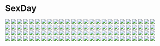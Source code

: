 # SexDay
![](https://konachan.com/image/a4bb6beb018cf882829629645ca32eb5/Konachan.com%20-%2092170%20blonde_hair%20blue_eyes%20boku_no_te_no_naka_no_rakuen%20caramel_box%20ellinor_besch%20game_cg%20kurosaki%20tentacles.jpg)
![](https://konachan.com/jpeg/8603859850c64167f933571089bc03b8/Konachan.com%20-%20183153%20game_cg%20gun%20g_yuusuke%20light%20pink_eyes%20pink_hair%20short_hair%20sousyu_sensinkan-gakuen_hachimyoujin%20tatsunobe_ayumi%20weapon.jpg)
![](https://konachan.com/jpeg/f922d796e88f980e39ef7e6d9e38453a/Konachan.com%20-%20115466%20blush%20brown_hair%20chibi%20hakurei_reimu%20hina_hina%20japanese_clothes%20miko%20red_eyes%20touhou%20white.jpg)
![](https://konachan.com/jpeg/f8bbdf007a8322bb47b7e5c0d903f601/Konachan.com%20-%20204244%20anthropomorphism%20bikini%20blue_eyes%20blush%20breasts%20hat%20kantai_collection%20long_hair%20navel%20school_uniform%20swimsuit%20tamiya_akito%20thighhighs%20white%20white_hair.jpg)
![](https://konachan.com/jpeg/c9f5a907f765ae7086f49f07d374e199/Konachan.com%20-%20258732%20animal_ears%20blonde_hair%20blush%20catgirl%20d%27artagnyan%20fang%20gloves%20gradient%20monster_strike%20nipples%20no_bra%20purple_eyes%20short_hair%20tail%20uniform.jpg)
![](https://konachan.com/image/7614e6134d0ac80280fe5a0cf18d48ca/Konachan.com%20-%20160943%20date_a_live%20gun%20nyantype%20scan%20tokisaki_kurumi%20watanabe_shuu%20weapon.jpg)
![](https://konachan.com/image/1b66be46c1fc7f5db9f867aee371af84/Konachan.com%20-%20113812%20bou_nin%20brown_eyes%20brown_hair%20building%20city%20dress%20flowers%20long_hair%20original.jpg)
![](https://konachan.com/jpeg/378b01e455026b920790abc54ef76e6f/Konachan.com%20-%2091995%20all-time%20brown_hair%20censored%20fellatio%20futsu_janai%20game_cg%20himesawa_sayaka%20penis%20pussy%20pussy_juice%20red_eyes%20vibrator.jpg)
![](https://konachan.com/jpeg/ec992c8a6ee5046ecc99e7546a5e55a5/Konachan.com%20-%20219025%20akatsuki_ikki%20kumo_no_mukou_yakusoku_no_basho%20sawatari_sayuri%20school_uniform%20skirt%20sky.jpg)
![](https://konachan.com/image/b93484d5e098ac8e305c7d58364d1098/Konachan.com%20-%2031502%20blonde_hair%20blue_eyes%20favorite%20food%20game_cg%20happy_margaret%21%20hat%20kokonoka%20long_hair%20rindou_saki%20school_uniform%20twintails.jpg)
![](https://konachan.com/jpeg/4f1755ed9a4c40a76e229c800adf94d7/Konachan.com%20-%20258638%20barefoot%20bicolored_eyes%20black_hair%20dress%20flowers%20long_hair%20makadamixa%20original%20rose.jpg)
![](https://konachan.com/image/ce7c0b79783d7454c505e4f08a23f6dd/Konachan.com%20-%20270175%20blue_eyes%20blue_hair%20bow%20guitar%20hatsune_miku%20instrument%20long_hair%20red_flowers%20skirt%20thighhighs%20twintails%20vocaloid.jpg)
![](https://konachan.com/jpeg/eaddb40584fe9fb4624fa1096da23703/Konachan.com%20-%20221839%20blue_eyes%20brown_hair%20cat_smile%20ichinose_shiki%20idolmaster%20idolmaster_cinderella_girls%20infinote%20long_hair%20naked_shirt%20navel%20open_shirt%20third-party_edit.jpg)
![](https://konachan.com/image/0e0a9763ede23d58131a3c3c37fe568a/Konachan.com%20-%20292973%202girls%20anthropomorphism%20bicolored_eyes%20black_hair%20blonde_hair%20girls_frontline%20gun%20long_hair%20red_eyes%20ro635_%28girls_frontline%29%20shumeia%20sky%20weapon.jpg)
![](https://konachan.com/image/0c8e6fa8bcff6f4f462569c165f0fe9a/Konachan.com%20-%20281106%202girls%20aliasing%20aqua_eyes%20azur_lane%20bow%20braids%20cake%20drink%20flowers%20food%20gray_hair%20kim_bae-eo%20pink_hair%20purple_eyes%20short_hair%20twintails.jpg)
![](https://konachan.com/image/53f02432ed54808867d4460222344a3f/Konachan.com%20-%20250262%20animal_ears%20bell%20black_hair%20breasts%20catgirl%20cleavage%20collar%20hat%20long_hair%20red_eyes%20ribbons%20skirt%20tail%20thighhighs%20vocaloid%20weitu%20yuezheng_ling.jpg)
![](https://konachan.com/image/362d273c1bad4384562141816cbdd360/Konachan.com%20-%20297073%20blush%20bow%20braids%20breasts%20brickbird%20cleavage%20crown%20dress%20gray_hair%20long_hair%20minami_kotori%20orange_eyes%20paper%20watermark%20wings%20yellow_eyes.jpg)
![](https://konachan.com/jpeg/99ad7654a3e269abef281e2882285af7/Konachan.com%20-%20146321%20blush%20breasts%20game_cg%20green_eyes%20long_hair%20mitha%20nanawind%20nipples%20panties%20red_hair%20school_uniform%20spread_legs%20thighhighs%20underwear%20yuyukana.jpg)
![](https://konachan.com/jpeg/e0a467fce79990e29ea5c27aecca4240/Konachan.com%20-%20280693%20aliasing%20bed%20blush%20breasts%20censored%20game_cg%20green_eyes%20long_hair%20nagayama_yuunon%20navel_%28company%29%20nipples%20nude%20ribbons%20shirokane_mizuki%20spiral%21%21.jpg)
![](https://konachan.com/jpeg/42ea028a1bffd0b1020c0d352665cb68/Konachan.com%20-%20297065%20apron%20blush%20brown_eyes%20close%20headdress%20long_hair%20maid%20mayachi_%28amuriya%29%20original%20purple_hair%20ribbons%20twintails%20waifu2x.jpg)
![](https://konachan.com/image/b4a63a1322535f663ef9dc0d8bc2a42c/Konachan.com%20-%20164082%20bel_%28pokemon%29%20cheren%20n%20pokemon%20pomeko%20reshiram%20swanna%20touko_%28pokemon%29%20touya_%28pokemon%29%20unfezant%20zekrom.jpg)
![](https://konachan.com/image/531f6395394855db6237ac69521cecb9/Konachan.com%20-%2022204%20ai_yori_aoshi%20christmas%20sakuraba_aoi.jpg)
![](https://konachan.com/image/4543f22cf92068f5d748b7314f7d3c3f/Konachan.com%20-%20155020%20chitose_shuusui%20green_eyes%20mecha%20original%20water%20white_hair.jpg)
![](https://konachan.com/image/ef26f281c859f363b5f4faa5db1b8c69/Konachan.com%20-%2068091%20hatsune_miku%20headphones%20twintails%20umbrella%20vocaloid%20white.jpg)
![](https://konachan.com/jpeg/f1bdeff53ec88659962520c591695f33/Konachan.com%20-%20168964%202girls%20bikini%20black_hair%20blonde_hair%20blue_eyes%20boat%20breasts%20brown_eyes%20cleavage%20food%20hat%20long_hair%20navel%20ribbons%20shidou_risa%20swimsuit%20water.jpg)
![](https://konachan.com/image/6a825460a675795139c3adb65102fd37/Konachan.com%20-%20116727%20cape%20daishou%20katana%20long_hair%20red_eyes%20red_hair%20ribbons%20school_uniform%20shakugan_no_shana%20shana%20sword%20thighhighs%20weapon.jpg)
![](https://konachan.com/jpeg/b459e62474325f68befe9abdb216abcb/Konachan.com%20-%20243556%20hoshizora_rin%20love_live%21_school_idol_project%20tagme_%28artist%29%20yazawa_nico.jpg)
![](https://konachan.com/jpeg/a7e9ce641d69dc8be5ed95fb55fde9c1/Konachan.com%20-%20153550%20blush%20flat_chest%20game_cg%20giga%20gray_hair%20kikuchi_seiji%20long_hair%20nipples%20panties%20purple_eyes%20skirt%20skirt_lift%20tan_lines%20twintails%20underwear.jpg)
![](https://konachan.com/image/0b74138a98337148283700672594b592/Konachan.com%20-%2013346%20animal_ears%20blonde_hair%20blue_eyes%20bunnygirl%20excellen_browning%20short_hair%20super_robot_wars%20wink.jpg)
![](https://konachan.com/image/f9c2f4d8aae4835d9319d82d4e3e5048/Konachan.com%20-%2080486%20alice-gemini%20black_hair%20black_rock_shooter%20blue_eyes%20chain%20kuroi_mato%20long_hair%20sword%20twintails%20weapon.jpg)
![](https://konachan.com/image/d30b23a334418294f3dab75bb254f5ba/Konachan.com%20-%20302150%20aqua_eyes%20ass%20cameltoe%20formation_girls%20long_hair%20olga_hodrewa%20panties%20tenkuu_nozora%20underwear%20wink.jpg)
![](https://konachan.com/jpeg/aeadb58dc504ba351a20eba0b7e01a83/Konachan.com%20-%20210345%20animal_ears%20bell%20breasts%20catgirl%20cleavage%20game_cg%20sakura_dungeon%20tagme_%28character%29%20thighhighs%20torn_clothes%20wanaca%20winged_cloud.jpg)
![](https://konachan.com/image/d17804fd3a4faa70bf8c170670cf5124/Konachan.com%20-%2042026%20blood%20red%20tagme.jpg)
![](https://konachan.com/jpeg/1fca6a3f7963e3c32d54091a0a116ffc/Konachan.com%20-%20140499%20ant_of_spirit%20barefoot%20bed%20demon%20gray_hair%20original%20panties%20red_eyes%20ribbons%20see_through%20striped_panties%20succubus%20tail%20underwear%20wings.jpg)
![](https://konachan.com/image/4a7ed764315bdcad68a8e5f58ab27778/Konachan.com%20-%2040039%20demon%20galge.com%20happoubi_jin%20logo%20nipples%20tagme.jpg)
![](https://konachan.com/jpeg/f5c9574b93e7170d56012be0e84d8e5b/Konachan.com%20-%20305115%20animal_ears%20blush%20braids%20breasts%20bunny_ears%20cleavage%20dress%20green_eyes%20hat%20long_hair%20purple_eyes%20saber%20short_hair%20shorts%20skirt%20tail%20thighhighs%20tokki.jpg)
![](https://konachan.com/image/b05fc01886eac078ba21918fb9443594/Konachan.com%20-%20102825%20close%20hanasaku_iroha%20matsumae_ohana%20vector.jpg)
![](https://konachan.com/image/372d94e5a43b400ed547c50c7f96c962/Konachan.com%20-%207870%20hujiya_honten%20hunter_%28ragnarok_online%29%20pointed_ears%20ragnarok_online.jpg)
![](https://konachan.com/jpeg/96868472e0980158cc8126e7196586e3/Konachan.com%20-%20232529%20animal%20blush%20dress%20long_hair%20purple_eyes%20purple_hair%20rabbit%20tagme_%28artist%29%20thighhighs%20twintails%20vocaloid%20voiceroid%20yuzuki_yukari.jpg)
![](https://konachan.com/image/4e1dc9f539652c3f20e62831c175e934/Konachan.com%20-%20227068%20animal_ears%20black_hair%20breasts%20chinese_clothes%20cleavage%20couch%20dragon%20headdress%20horns%20long_hair%20midnight%20red_eyes%20see_through%20tail%20tattoo.jpg)
![](https://konachan.com/jpeg/d02834c6a58a564da34906f4d025a203/Konachan.com%20-%20235265%20beach%20blush%20breasts%20brown_hair%20cleavage%20clouds%20game_cg%20hikami_yurino%20japanese_clothes%20long_hair%20narumi_yuu%20night%20no_bra%20purple_eyes%20sky%20water%20yukata.jpg)
![](https://konachan.com/jpeg/5712a65a2f490d854c04625513fad9ed/Konachan.com%20-%20283627%20ass%20blush%20bra%20breasts%20brown_hair%20kokusan_moyashi%20nipples%20open_shirt%20original%20panties%20pantyhose%20short_hair%20underwear%20undressing%20wristwear.jpg)
![](https://konachan.com/image/8e6452e8ce74ea578b3a42951f48f8ab/Konachan.com%20-%2072099%20black_hair%20breasts%20brown_eyes%20cleavage%20god_eater%20necklace%20real_xxiii%20tsubaki_%28god_eater%29.jpg)
![](https://konachan.com/jpeg/5b70a80973391b50d8bbece1ccd3315f/Konachan.com%20-%20172991%20blue_hair%20brown_eyes%20brown_hair%20lulu_season%20petals%20purple_eyes%20short_hair%20umbrella%20vocaloid%20watermark%20world%27s_end_umbrella_%28vocaloid%29.jpg)
![](https://konachan.com/jpeg/a3e5b20f7398392bef70994e1507d70c/Konachan.com%20-%2070165%20bakemonogatari%20k-on%21%20monogatari_%28series%29%20parody%20senjougahara_hitagi.jpg)
![](https://konachan.com/image/fced651b04b7960a17647ec8726cfc78/Konachan.com%20-%2017013%20black%20bones%20dominic_sorel%20eureka_seven%20silhouette.jpg)
![](https://konachan.com/jpeg/2cb72cd839f317548f1ab225f21f6c32/Konachan.com%20-%20187822%20ayuzawa_misaki%20black_hair%20blush%20bondage%20breasts%20brown_eyes%20censored%20collar%20gag%20lactation%20maid%20male%20navel%20nipples%20pregnant%20school_uniform.jpg)
![](https://konachan.com/jpeg/67f8202c669ed0bb18bbdad8d272165d/Konachan.com%20-%20174368%20asasaka_tokiya%20barefoot%20blush%20breasts%20censored%20game_cg%20hug%20hulotte%20ikegami_akane%20male%20nipples%20pink_hair%20purple_eyes%20sex%20swimsuit%20water%20wet%20yonaga_aoba.jpg)
![](https://konachan.com/image/1ad0f5d77d6d1570c6f43a7376d5731c/Konachan.com%20-%2019203%20beach%20bikini%20kamigishi_akari%20norizou%20red_eyes%20red_hair%20short_hair%20swimsuit%20to_heart.jpg)
![](https://konachan.com/jpeg/dd28f3af8ec384feceb7d7e05eda6677/Konachan.com%20-%20105043%202girls%20black_hair%20blush%20brown_hair%20cat_smile%20close%20pink_eyes%20shirai_kuroko%20to_aru_kagaku_no_railgun%20to_aru_majutsu_no_index%20twintails%20uiharu_kazari.jpg)
![](https://konachan.com/image/79b4dfb5b30046bc3bda86f17cee131d/Konachan.com%20-%20132522%20blonde_hair%20kazu_%28muchuukai%29%20kirisame_marisa%20purple_eyes%20short_hair%20silhouette%20touhou%20witch.jpg)
![](https://konachan.com/jpeg/7c1ff72271cbe74d40b3c94fe7fa675b/Konachan.com%20-%20215772%20blonde_hair%20blue_eyes%20building%20clouds%20kagamine_rin%20sakakidani%20scarf%20school_uniform%20short_hair%20snow%20snowman%20tree%20vocaloid%20water.jpg)
![](https://konachan.com/jpeg/e0e25c8f63e44b5476139fbebeddc122/Konachan.com%20-%20172086%20black_hair%20bow%20effordom_soft%20game_cg%20houri_miyako%20long_hair%20red_eyes%20school_uniform%20senmu%20water%20wet%20yume_ka_utsutsu_ka_matryoshka.jpg)
![](https://konachan.com/image/410914c83a7681e6be34007d3c1552f7/Konachan.com%20-%2040530%20close%20code_geass%20nunnally_lamperouge.jpg)
![](https://konachan.com/jpeg/b11a85c3a71ef80df9058d98562052bd/Konachan.com%20-%20243791%20blonde_hair%20blue_eyes%20blush%20bow%20bra%20braids%20breasts%20candy%20catgirl%20chocolate%20cleavage%20heart%20mignon%20original%20panties%20pink%20underwear%20valentine.jpg)
![](https://konachan.com/jpeg/c9ba6e63c6e37eb36abc25d05b8d85fb/Konachan.com%20-%2031104%20blue%20kitsu_chiri%20sayonara_zetsubou_sensei%20vector.jpg)
![](https://konachan.com/image/8303e685773cbbb512f9b86b9cd72e02/Konachan.com%20-%20207412%20dress%20hat%20pink_eyes%20purple_hair%20remilia_scarlet%20rerrere%20short_hair%20spear%20touhou%20vampire%20weapon%20white%20wings.jpg)
![](https://konachan.com/image/5da0575d5b5f31911cef4d5c8a68da10/Konachan.com%20-%2024012%20aquaplus%20headphones%20komaki_ikuno%20komaki_manaka%20leaf%20qp%3Aflapper%20to_heart%20to_heart_2.jpg)
![](https://konachan.com/image/30df4cfa9f585520479500afb6811061/Konachan.com%20-%2069003%20durarara%21%21%20orihara_izaya.jpg)
![](https://konachan.com/image/c4ceef6a284aff7aa549b17c3041aa26/Konachan.com%20-%20292753%20animal%20camera%20cat%20headphones%20original%20radio1985head%20shirt%20short_hair%20sunset.jpg)
![](https://konachan.com/image/807d8b471945a70184ddcc2fa94bb421/Konachan.com%20-%20114102%20hiyama_kiyoteru%20male%20vocaloid.jpg)
![](https://konachan.com/image/c135e7e8fbc5cb986cf356287fb66c12/Konachan.com%20-%20153517%20breasts%20lewdness_vita_sexualis%20nipples%20panties%20see_through%20sei_shoujo%20third-party_edit%20underwear%20wet%20white.jpg)
![](https://konachan.com/image/b1319dd37b8a6aeac86328f8d166b773/Konachan.com%20-%20145896%20ass%20blush%20ging_%28tokushima%29%20ibara_kasen%20panties%20red_hair%20touhou%20underwear.jpg)
![](https://konachan.com/jpeg/313d5a985fc5d623f47b4ec28b6500ec/Konachan.com%20-%20205547%202girls%20black_hair%20braids%20close%20game_cg%20gray_hair%20hug%20kiss%20purple_eyes%20school_uniform%20shiwasu_horio%20shoujo_ai%20takasaki_rion%20yukawa_momoka.jpg)
![](https://konachan.com/jpeg/e3dfc8b0ffc67057488f5db04727afe1/Konachan.com%20-%20270773%20anthropomorphism%20armor%20black_hair%20blush%20bow%20chain%20flower_knight_girl%20green_eyes%20headband%20leaves%20long_hair%20ninja%20ponytail%20ribbons%20scarf%20tree.jpg)
![](https://konachan.com/jpeg/b1f578632b6dfa33ca2dc51b7cb3d305/Konachan.com%20-%20258391%20bed%20bell%20blush%20breasts%20cape%20christmas%20cum%20long_hair%20navel%20nipples%20panties%20penis%20ponytail%20pussy%20red_hair%20sex%20shirt_lift%20thighhighs%20uncensored%20underwear.jpg)
![](https://konachan.com/jpeg/61208f872af2beb22124c32ff02c272a/Konachan.com%20-%20201989%20bow_%28weapon%29%20gray_hair%20horns%20japanese_clothes%20long_hair%20suppakarn_prakobkij%20weapon.jpg)
![](https://konachan.com/image/f1ef98a75f1c097f49aadd0c33272445/Konachan.com%20-%20137441%20amagami%20nakata_sae.jpg)
![](https://konachan.com/image/9fedd0bf2fc15058243284fd414d970e/Konachan.com%20-%20261087%20animal_ears%20aqua_eyes%20breasts%20catgirl%20couch%20fang%20kiui_gunsou%20no_bra%20panties%20short_hair%20striped_panties%20tail%20topless%20underwear%20watermark%20white_hair.jpg)
![](https://konachan.com/image/68cdc1d46113fe809839e6a8ee06fff1/Konachan.com%20-%20124913%20blue_eyes%20blush%20clouds%20flowers%20kantoku%20kneehighs%20long_hair%20miyaguchi_kei%20original%20petals%20pink_eyes%20ribbons%20scan%20short_hair%20skirt%20sky%20thighhighs.jpg)
![](https://konachan.com/image/2b1e3dbaaa0ecd48177834cb22b8836a/Konachan.com%20-%20182653%20bed%20chloe_von_einzbern%20dark_skin%20fate_kaleid_liner_prisma_illya%20fate_%28series%29%20illyasviel_von_einzbern%20jpeg_artifacts%20loli%20morokoshi_%28tekku%29%20underwear.jpg)
![](https://konachan.com/jpeg/65e3d1633399e0299dd8d1547af4f5c8/Konachan.com%20-%20242443%20anibache%20blue_hair%20feathers%20long_hair%20love_live%21_school_idol_project%20love_live%21_sunshine%21%21%20magic%20purple_eyes%20school_uniform%20tie%20tsushima_yoshiko.jpg)
![](https://konachan.com/image/f08291bdea2a0abdea77bb1f16129057/Konachan.com%20-%20178870%20blood%20breasts%20cleavage%20c.z.%20fang%20original%20petals%20pixiv_fantasia%20wings%20yellow_eyes.jpg)
![](https://konachan.com/jpeg/b2bf4af10fbb42c2da5c62dce0a3ef6e/Konachan.com%20-%20259461%20ayuma_sayu%20bed%20breasts%20dies_irae%20dress%20gloves%20long_hair%20military%20night%20panties%20ribbons%20skirt%20sky%20stars%20stockings%20thighhighs%20tie%20underwear%20uniform.jpg)
![](https://konachan.com/image/18050371b447b5739fe26173cc323f2e/Konachan.com%20-%2043325%20clannad%20fujibayashi_kyou%20furukawa_nagisa%20ponytail.jpg)
![](https://konachan.com/jpeg/043d4b3d6a457395fd30f0853d1ed950/Konachan.com%20-%2081141%20adalwolfa_schulman%20brunhilde_rauschenberg%20drink%20lone_wolf%20projekt_muse%20signed%20uniform%20wilhelmina_von_schwarzenberg.jpg)
![](https://konachan.com/image/25173b71036c83d5334c8bbe536e261d/Konachan.com%20-%2094215%20garyljq%20gray_eyes%20kasugano_sora%20long_hair%20ribbons%20twintails%20white_hair%20yosuga_no_sora.jpg)
![](https://konachan.com/jpeg/efd18110bbceb20935f7406c9b4c0ace/Konachan.com%20-%2037523%20festa%21%21_-hyper_girls_pop-%20hagiwara_onsen%20lass%20mikeou.jpg)
![](https://konachan.com/image/39944a0babd114fda09e9b7658f8721e/Konachan.com%20-%20160011%20car%20eichisu%20original%20stairs%20tree.jpg)
![](https://konachan.com/jpeg/f9f91f87e9bd443d8ad4bc848ed1b550/Konachan.com%20-%2093558%20hanamaru_youchien%20hiiragi_%28hanamaru_youchien%29%20koume.jpg)
![](https://konachan.com/jpeg/59191bd1cde5add76fefe5c71ec515b1/Konachan.com%20-%20156020%20blonde_hair%20breasts%20censored%20game_cg%20green_eyes%20kobayakawa_shiho_%28moteore%29%20mote_sugite_shuraba_na_ore%20nipples%20onsen%20praline%20pussy%20sayori%20sex.jpg)
![](https://konachan.com/image/871db2a16ef1733af67bd5819e315bd6/Konachan.com%20-%20215525%20dress%20group%20hat%20k.r.t._girls%20magi_in_wanchin_basilica%20pantyhose%20ritsuki%20skirt%20stars%20tagme_%28character%29%20thighhighs%20water%20xuan_ying.jpg)
![](https://konachan.com/image/190e9c7d2dafb0f0d0ab2704a872c002/Konachan.com%20-%2044919%20baccano%21%20firo_prochainezo.jpg)
![](https://konachan.com/image/2163e79d55e236eff75b76e1b58378d7/Konachan.com%20-%2023077%20bikini%20brown_eyes%20brown_hair%20glasses%20pia_carrot%20swimsuit%20takai_sayaka%20wink.jpg)
![](https://konachan.com/image/408b733ee7768c7eaf6eb1347efb70d5/Konachan.com%20-%2026191%20grandia.jpg)
![](https://konachan.com/jpeg/1b92576d4cc004c873f903dab53b99b1/Konachan.com%20-%20103425%20breasts%20cleavage%20macross%20macross_frontier%20sheryl_nome.jpg)
![](https://konachan.com/image/7c1dbe6b71250df2198fe58f733b6058/Konachan.com%20-%20261456%20beach%20boat%20brown_eyes%20brown_hair%20drink%20loli%20male%20navel%20range_murata%20short_hair%20shorts%20sunglasses%20swimsuit%20water%20white_hair%20wristwear.jpg)
![](https://konachan.com/jpeg/7257d8109c659958c8fdc97ff327c352/Konachan.com%20-%207323%20hiiragi_tsukasa%20lucky_star%20wings.jpg)
![](https://konachan.com/image/f719b13e8bb3d8d9fa539e2cbde47233/Konachan.com%20-%20116257%20barefoot%20brown_hair%20long_hair%20orange_eyes%20reiuji_utsuho%20touhou%20untsue%20wings.jpg)
![](https://konachan.com/image/0430176b28cc1033feeb95ec61b2beda/Konachan.com%20-%20142513%20brown_eyes%20brown_hair%20long_hair%20panties%20sword%20sword_art_online%20thighhighs%20tonne%20underwear%20weapon%20yuuki_asuna%20zoom_layer.jpg)
![](https://konachan.com/jpeg/4e06abb3a10d153c981b02eb4fa5e1b8/Konachan.com%20-%20291540%20blush%20brown_eyes%20brown_hair%20curcumin%20girls_und_panzer%20headband%20loli%20long_hair%20pantyhose%20shimada_arisu%20signed%20skirt%20teddy_bear%20twintails.jpg)
![](https://konachan.com/image/26938ff4f613247d30fd2749418fd536/Konachan.com%20-%20227524%20aqua_hair%20dress%20hatsune_miku%20hc%20headphones%20last_night_good_night_%28vocaloid%29%20long_hair%20summer_dress%20twintails%20vocaloid%20wristwear.jpg)
![](https://konachan.com/image/c13d73d9a341e1c938549ca4cfa34f21/Konachan.com%20-%2023800%20vita.jpg)
![](https://konachan.com/image/5642cd938adca0ddf1b049dabe6d1385/Konachan.com%20-%2090648%20boots%20chibi%20christmas%20hat%20headphones%20megurine_luka%20moon%20nohoho%20pink_hair%20space%20stars%20thighhighs%20vocaloid.jpg)
![](https://konachan.com/jpeg/b23a6b28a78c6f8300eca16d269aeb9b/Konachan.com%20-%20113579%20idolmaster%20minase_iori%20nokia_%28harusion%29.jpg)
![](https://konachan.com/image/a53d9c258fcfa0709bad2d3362c1d5c0/Konachan.com%20-%20180476%20anthropomorphism%20brown_eyes%20brown_hair%20kantai_collection%20school_uniform%20short_hair%20tousaki_umiko%20yukikaze_%28kancolle%29.jpg)
![](https://konachan.com/image/9d5abe5134a5d91806c3d9e9d468e4fe/Konachan.com%20-%20222620%20beatrice_%28re%3Azero%29%20bed%20blonde_hair%20blue_eyes%20blush%20bow%20flat_chest%20loli%20navel%20nipples%20pantyhose%20twintails%20yutsuki_ryou.jpg)
![](https://konachan.com/jpeg/b571ed32441a2c53d24a38811ba7d22e/Konachan.com%20-%20214510%202girls%20brown_hair%20kazushiki_midori%20kneehighs%20long_hair%20original%20pantyhose%20paper%20school_uniform%20shirt%20short_hair%20skirt%20torn_clothes%20wink%20yellow_eyes.jpg)
![](https://konachan.com/jpeg/2f9d61534637c33b6fce3c3708cbbca9/Konachan.com%20-%20110348%202girls%20anjou_marine%20blue_hair%20bra%20breasts%20game_cg%20ino%20kuchika_isami%20nipples%20red_hair%20sister_scheme%20underwear.jpg)
![](https://konachan.com/jpeg/9599f595d02356bfdfa4ecdec28891a2/Konachan.com%20-%20120297%20animal_ears%20close%20foxgirl%20kisumi%20long_hair%20red_eyes%20third-party_edit%20transparent%20vector%20white_hair.jpg)
